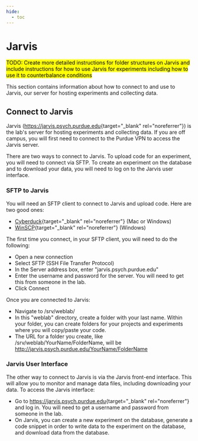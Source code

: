 ```yaml
---
hide:
  - toc
---
```


# Jarvis

<mark>TODO: Create more detailed instructions for folder structures on Jarvis and include instructions for how to use Jarvis for experiments including how to use it to counterbalance conditions</mark>

This section contains information about how to connect to and use to Jarvis, our server for hosting experiments and collecting data.

## Connect to Jarvis

Jarvis (<https://jarvis.psych.purdue.edu>{target="_blank" rel="noreferrer"}) is the lab's server for hosting experiments and collecting data. If you are off campus, you will first need to connect to the Purdue VPN to access the Jarvis server.

There are two ways to connect to Jarvis. To upload code for an experiment, you will need to connect via SFTP. To create an experiment on the database and to download your data, you will need to log on to the Jarvis user interface.

### SFTP to Jarvis

You will need an SFTP client to connect to Jarvis and upload code. Here are two good ones:

* [Cyberduck](https://cyberduck.io/){target="_blank" rel="noreferrer"} (Mac or Windows)
* [WinSCP](https://winscp.net/eng/download.php){target="_blank" rel="noreferrer"} (Windows)

The first time you connect, in your SFTP client, you will need to do the following:

* Open a new connection
* Select SFTP (SSH File Transfer Protocol)
* In the Server address box, enter "jarvis.psych.purdue.edu"
* Enter the username and password for the server. You will need to get this from someone in the lab.
* Click Connect

Once you are connected to Jarvis:

* Navigate to /srv/weblab/
* In this "weblab" directory, create a folder with your last name. Within your folder, you can create folders for your projects and experiments where you will copy/paste your code.
* The URL for a folder you create, like /srv/weblab/YourName/FolderName, will be http://jarvis.psych.purdue.edu/YourName/FolderName

### Jarvis User Interface

The other way to connect to Jarvis is via the Jarvis front-end interface. This will allow you to monitor and manage data files, including downloading your data. To access the Jarvis interface:

* Go to <https://jarvis.psych.purdue.edu>{target="_blank" rel="noreferrer"} and log in. You will need to get a username and password from someone in the lab. 
* On Jarvis, you can create a new experiment on the database, generate a code snippet in order to write data to the experiment on the database, and download data from the database.
